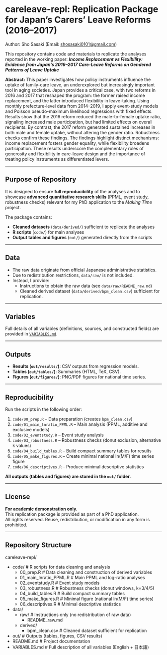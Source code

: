 # careleave-repl: Replication Package for Japan’s Carers’ Leave Reforms (2016–2017)

Author: Sho Sasaki (Email: shosasaki0101@gmail.com)

This repository contains code and materials to replicate the analyses reported in the working paper:
**_Income Replacement vs Flexibility: Evidence from Japan’s 2016–2017 Care-Leave Reforms on Gendered Patterns of Leave Uptake_**  

**Abstract:**
This paper investigates how policy instruments influence the uptake of family-care leave, an underexplored but increasingly important tool in aging societies. Japan provides a critical case, with two reforms in 2016 and 2017 that reshaped the program: the former raised income replacement, and the latter introduced flexibility in leave-taking. Using monthly prefecture-level data from 2014–2019, I apply event-study models and Poisson pseudo-maximum likelihood regressions with fixed effects. Results show that the 2016 reform reduced the male-to-female uptake ratio, signaling increased male participation, but had limited effects on overall recipients. By contrast, the 2017 reform generated sustained increases in both male and female uptake, without altering the gender ratio. Robustness checks confirm these findings. The findings highlight distinct mechanisms: income replacement fosters gender equality, while flexibility broadens participation. These results underscore the complementary roles of generosity and flexibility in care-leave design and the importance of treating policy instruments as differentiated levers.

---

## Purpose of Repository

It is designed to ensure **full reproducibility** of the analyses and to showcase **advanced quantitative research skills** (PPML, event study, robustness checks) relevant for my PhD application to the _Making Time_ project.  

The package contains:
- **Cleaned datasets** (`data/derived/`) sufficient to replicate the analyses
- **R scripts** (`code/`) for main analyses
- **Output tables and figures** (`out/`) generated directly from the scripts

---

## Data
- The raw data originate from official Japanese administrative statistics.  
- Due to redistribution restrictions, `data/raw/` is not included.  
- Instead, I provide:
  - Instructions to obtain the raw data (see `data/raw/README_raw.md`)  
  - Cleaned derived dataset (`data/derived/bpm_clean.csv`) sufficient for replication.  

---

## Variables
Full details of all variables (definitions, sources, and constructed fields) are provided in [`VARIABLES.md`](VARIABLES.md).

---

## Outputs

- **Results (`out/results/`)**: CSV outputs from regression models.  
- **Tables (`out/tables/`)**: Summaries (HTML, TeX, CSV).  
- **Figures (`out/figures/`)**: PNG/PDF figures for national time series.  

---

## Reproducibility
Run the scripts in the following order:
1. `code/00_prep.R` – Data preparation (creates `bpm_clean.csv`)  
2. `code/01_main_lnratio_PPML.R` – Main analysis (PPML, additive and exclusive models)  
3. `code/02_eventstudy.R` – Event study analysis  
4. `code/03_robustness.R` – Robustness checks (donut exclusion, alternative k values)
5. `code/04_build_tables.R` – Build compact summary tables for results
6. `code/05_make_figures.R` – Create minimal national ln(M/F) time series figure
7. `code/06_descriptives.R` – Produce minimal descriptive statistics

**All outputs (tables and figures) are stored in the `out/` folder.**

---

## License
**For academic demonstration only.**  
This replication package is provided as part of a PhD application.  
All rights reserved. Reuse, redistribution, or modification in any form is prohibited.

---

## Repository Structure

careleave-repl/
- code/ # R scripts for data cleaning and analysis
  - 00_prep.R # Data cleaning and construction of derived variables
  - 01_main_lnratio_PPML.R # Main PPML and log-ratio analyses
  - 02_eventstudy.R # Event study models
  - 03_robustness.R # Robustness checks (donut windows, k=3/4/5)
  - 04_build_tables.R # Build compact summary tables
  - 05_make_figures.R # Minimal figure (national ln(M/F) time series)
  - 06_descriptives.R # Minimal descriptive statistics
- data/
  - raw/ # Instructions only (no redistribution of raw data)
    - README_raw.md
  - derived/
    - bpm_clean.csv # Cleaned dataset sufficient for replication
- out/ # Outputs (tables, figures, CSV results)
- README.md # Project documentation
- VARIABLES.md # Full description of all variables (English + 日本語)
